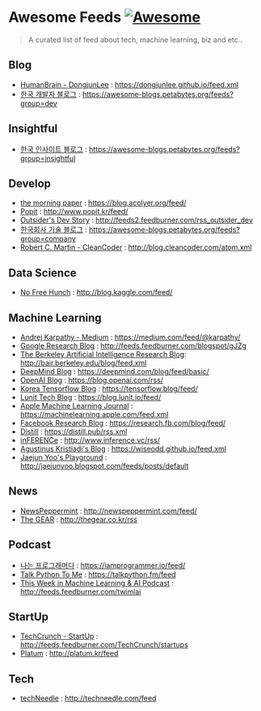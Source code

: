 # Awesome Feeds [![Awesome](https://cdn.rawgit.com/sindresorhus/awesome/d7305f38d29fed78fa85652e3a63e154dd8e8829/media/badge.svg)](https://github.com/sindresorhus/awesome)

> A curated list of feed about tech, machine learning, biz and etc..

## Blog

- [HumanBrain - DongjunLee](https://dongjunlee.github.io/) : https://dongjunlee.github.io/feed.xml
- [한국 개발자 블로그](https://github.com/BenjaminKim/awesome-blogs) : https://awesome-blogs.petabytes.org/feeds?group=dev

## Insightful
- [한국 인사이트 블로그](https://github.com/BenjaminKim/awesome-blogs) : https://awesome-blogs.petabytes.org/feeds?group=insightful

## Develop
- [the morning paper](https://blog.acolyer.org/) : https://blog.acolyer.org/feed/
- [Popit](http://www.popit.kr/) : http://www.popit.kr/feed/
- [Outsider's Dev Story](https://blog.outsider.ne.kr/) : http://feeds2.feedburner.com/rss_outsider_dev
- [한국회사 기술 블로그](https://github.com/BenjaminKim/awesome-blogs) : https://awesome-blogs.petabytes.org/feeds?group=company
- [Robert C. Martin - CleanCoder](http://blog.cleancoder.com/) : http://blog.cleancoder.com/atom.xml

## Data Science
- [No Free Hunch](http://blog.kaggle.com/) : http://blog.kaggle.com/feed/

## Machine Learning
- [Andrej Karpathy - Medium](https://medium.com/@karpathy/) : https://medium.com/feed/@karpathy/
- [Google Research Blog](https://research.googleblog.com/) : http://feeds.feedburner.com/blogspot/gJZg
- [The Berkeley Artificial Intelligence Research Blog](http://bair.berkeley.edu/blog/): http://bair.berkeley.edu/blog/feed.xml
- [DeepMind Blog](https://deepmind.com/blog/) : https://deepmind.com/blog/feed/basic/
- [OpenAI Blog](https://blog.openai.com/) : https://blog.openai.com/rss/
- [Korea Tensorflow Blog](https://tensorflow.blog/) : https://tensorflow.blog/feed/
- [Lunit Tech Blog](https://blog.lunit.io/feed/) : https://blog.lunit.io/feed/
- [Apple Machine Learning Journal](https://machinelearning.apple.com/feed.xml) : https://machinelearning.apple.com/feed.xml
- [Facebook Research Blog](https://research.fb.com/blog/) : https://research.fb.com/blog/feed/
- [Distill](https://distill.pub/) : https://distill.pub/rss.xml
- [inFERENCe](http://www.inference.vc/) : http://www.inference.vc/rss/
- [Agustinus Kristiadi's Blog](https://wiseodd.github.io/techblog/) : https://wiseodd.github.io/feed.xml
- [Jaejun Yoo's Playground](http://jaejunyoo.blogspot.com/) : http://jaejunyoo.blogspot.com/feeds/posts/default

## News
- [NewsPeppermint](http://newspeppermint.com/) : http://newspeppermint.com/feed/
- [The GEAR](http://thegear.co.kr) : http://thegear.co.kr/rss

## Podcast
- [나는 프로그래머다](https://iamprogrammer.io) : https://iamprogrammer.io/feed/
- [Talk Python To Me](https://talkpython.fm) : https://talkpython.fm/feed
- [This Week in Machine Learning & AI Podcast](https://twimlai.com/) : http://feeds.feedburner.com/twimlai

## StartUp
- [TechCrunch - StartUp](https://techcrunch.com/startups/) : http://feeds.feedburner.com/TechCrunch/startups
- [Platum](http://platum.kr/) : http://platum.kr/feed

## Tech
- [techNeedle](http://techneedle.com/) : http://techneedle.com/feed